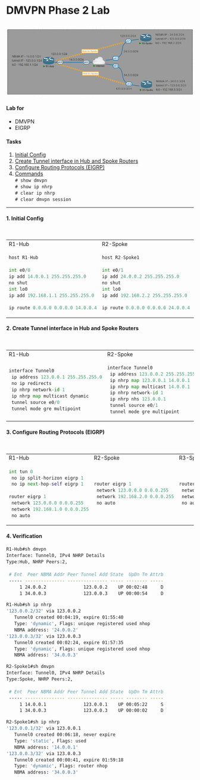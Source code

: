 # DMVPN Phase 2 Lab
![](./images/topology.png "DMVPN")
---
#### Lab for
- DMVPN
- EIGRP

#### Tasks
1. [Initial Config](#1-initial-config)
2. [Create Tunnel interface in Hub and Spoke Routers](#2-create-tunnel-interface-in-hub-and-spoke-routers)
3. [Configure Routing Protocols (EIGRP)](#3-configure-routing-protocols-eigrp)
4. [Commands](#4-verification) <br>
	`# show dmvpn` <br>
	`# show ip nhrp` <br>
	`# clear ip nhrp` <br>
	`# clear dmvpn session`
---
#### 1. Initial Config

<table>
    <tr>
<td>R1-Hub</td>
<td>R2-Spoke</td>
<td>R3-Spoke</td>
    </tr>
    <tr>
<td>

```py
host R1-Hub

int e0/0
ip add 14.0.0.1 255.255.255.0
no shut
int lo0
ip add 192.168.1.1 255.255.255.0

ip route 0.0.0.0 0.0.0.0 14.0.0.4
```

</td>
<td>

```py
host R2-Spoke1

int e0/1
ip add 24.0.0.2 255.255.255.0
no shut
int lo0
ip add 192.168.2.2 255.255.255.0

ip route 0.0.0.0 0.0.0.0 24.0.0.4
```

</td>
<td>

```py
host R3-Spoke2

int e0/2
ip add 34.0.0.3 255.255.255.0
no shut
int lo0
ip add 192.168.3.3 255.255.255.0

ip route 0.0.0.0 0.0.0.0 34.0.0.4
```

</td>
    </tr>
</table>

#### 2. Create Tunnel interface in Hub and Spoke Routers

<table>
    <tr>
<td>R1-Hub</td>
<td>R2-Spoke</td>
<td>R3-Spoke</td>
    </tr>
    <tr>
<td>

```py
interface Tunnel0
 ip address 123.0.0.1 255.255.255.0
 no ip redirects
 ip nhrp network-id 1
 ip nhrp map multicast dynamic
 tunnel source e0/0
 tunnel mode gre multipoint
```

</td>
<td>

```py
interface Tunnel0
 ip address 123.0.0.2 255.255.255.0
 ip nhrp map 123.0.0.1 14.0.0.1
 ip nhrp map multicast 14.0.0.1
 ip nhrp network-id 1
 ip nhrp nhs 123.0.0.1
 tunnel source e0/1
 tunnel mode gre multipoint
```

</td>
<td>

```py
interface Tunnel0
 ip address 123.0.0.3 255.255.255.0
 ip nhrp map 123.0.0.1 14.0.0.1
 ip nhrp map multicast 14.0.0.1
 ip nhrp network-id 1
 ip nhrp nhs 123.0.0.1
 tunnel source e0/2
 tunnel mode gre multipoint
```

</td>
    </tr>
</table>

#### 3. Configure Routing Protocols (EIGRP)

<table>
    <tr>
<td>R1-Hub</td>
<td>R2-Spoke</td>
<td>R3-Spoke</td>
    </tr>
    <tr>
<td>

```py
int tun 0
 no ip split-horizon eigrp 1
 no ip next-hop-self eigrp 1
 
router eigrp 1
 network 123.0.0.0 0.0.0.255
 network 192.168.1.0 0.0.0.255
 no auto
```

</td>
<td>

```py
router eigrp 1
 network 123.0.0.0 0.0.0.255
 network 192.168.2.0 0.0.0.255
 no auto
```

</td>
<td>

```py
router eigrp 1
 network 123.0.0.0 0.0.0.255
 network 192.168.3.0 0.0.0.255
 no auto
```

</td>
    </tr>
</table>

#### 4. Verification

```sh
R1-Hub#sh dmvpn
Interface: Tunnel0, IPv4 NHRP Details 
Type:Hub, NHRP Peers:2, 

 # Ent  Peer NBMA Addr Peer Tunnel Add State  UpDn Tm Attrb
 ----- --------------- --------------- ----- -------- -----
     1 24.0.0.2              123.0.0.2    UP 00:02:48     D
     1 34.0.0.3              123.0.0.3    UP 00:00:54     D

```
```sh
R1-Hub#sh ip nhrp 
'123.0.0.2/32' via 123.0.0.2
   Tunnel0 created 00:04:19, expire 01:55:40
   Type: 'dynamic', Flags: unique registered used nhop 
   NBMA address: '24.0.0.2' 
'123.0.0.3/32' via 123.0.0.3
   Tunnel0 created 00:02:24, expire 01:57:35
   Type: 'dynamic', Flags: unique registered used nhop 
   NBMA address: '34.0.0.3' 
```
```sh
R2-Spoke1#sh dmvpn        
Interface: Tunnel0, IPv4 NHRP Details 
Type:Spoke, NHRP Peers:2, 

 # Ent  Peer NBMA Addr Peer Tunnel Add State  UpDn Tm Attrb
 ----- --------------- --------------- ----- -------- -----
     1 14.0.0.1              123.0.0.1    UP 00:05:22     S
     1 34.0.0.3              123.0.0.3    UP 00:00:02     D
```
```sh
R2-Spoke1#sh ip nhrp
'123.0.0.1/32' via 123.0.0.1
   Tunnel0 created 00:06:18, never expire 
   Type: 'static', Flags: used 
   NBMA address: '14.0.0.1' 
'123.0.0.3/32' via 123.0.0.3
   Tunnel0 created 00:00:41, expire 01:59:18
   Type: 'dynamic', Flags: router nhop 
   NBMA address: '34.0.0.3' 
```
